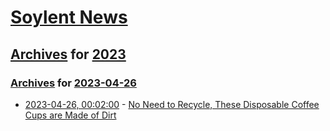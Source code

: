 # [Soylent News](../../../README.md)

## [Archives](../../index.md) for [2023](../index.md)

### [Archives](../../index.md) for [2023-04-26](index.md)

* [2023-04-26, 00:02:00](https://soylentnews.org/article.pl?sid=23/04/25/0146254&from=rss) - [No Need to Recycle, These Disposable Coffee Cups are Made of Dirt](https://soylentnews.org/article.pl?sid=23/04/25/0146254&from=rss)
